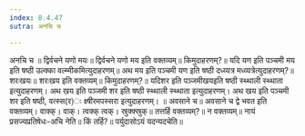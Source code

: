 ```yaml
---
index: 8.4.47
sutra: अनचि च

---
```

 अनचि च ॥ द्विर्वचने यणो मयः॥ द्विर्वचने यणो मय इति वक्तव्यम्॥ किमुदाहरणम्?॥ यदि यण इति पञ्चमी मय इति षष्ठी उल्क्का वल्म्मीकमित्युदाहरणम्॥ अथ मय इति पञ्चमी यण इति षष्ठी दध्य्यत्र मध्व्यत्रेत्युदाहरणम्?॥शरःखयः॥ शरःखय इति वक्तव्यम्॥ किमुदाहरणम्?॥ यदिशर इति पञ्जमीखयइति षष्ठी स्थ्थाली स्थ्थाता इत्युदाहरणम्। अथ खय इति पञ्जमी शर इति षष्ठी स्थ्थाली स्थ्थाता इत्युदाहरणम्। अथ खय इति पञ्चमी शर इति षष्ठी, वत्स्स(र)ः क्ष्षीरमपस्सरा इत्युदाहरणम्। ॥ अवसाने च॥ अवसाने च द्वे भवत इति वक्तव्यम्। वाक्क्। वाक्। त्वक्क् त्वक्। स्रुक्क्स्रुक्॥ तत्तर्हि वक्तव्यम्?॥ न वक्तव्यम्॥ नायं प्रसज्यप्रतिषेधः-अचि नेति॥ किं तर्हि?॥ पर्युदासोऽयं यदन्यदचेति॥ 